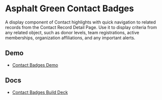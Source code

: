# Asphalt Green Contact Badges

A display component of Contact highlights with quick navigation to related records from the Contact Record Detail Page. Use it to display criteria from any related object, such as donor levels, team registrations, active memberships, organization affiliations, and any important alerts.

## Demo

- [Contact Badges Demo](https://www.loom.com/share/6b06a45214374b449859bc438631958b)

## Docs

- [Contact Badges Build Deck](https://asphaltgreenues.sharepoint.com/:w:/s/IT/ESfL_L2IguVFrwBtUrWc9UYBBufk1c3zjcI2I3Q4KZIBfg?e=tgM3pM)

